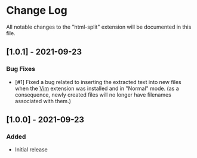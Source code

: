 # Change Log

All notable changes to the "html-split" extension will be documented in this file.

## [1.0.1] - 2021-09-23

### Bug Fixes

- [#1] Fixed a bug related to inserting the extracted text into new files when the [Vim](https://marketplace.visualstudio.com/items?itemName=vscodevim.vim) extension was installed and in "Normal" mode. (as a consequence, newly created files will no longer have filenames associated with them.)

## [1.0.0] - 2021-09-23

### Added

- Initial release
